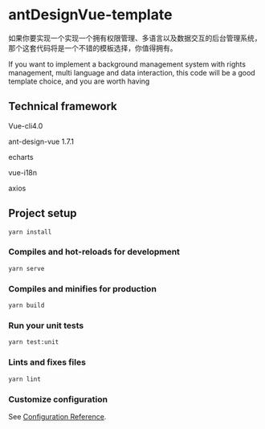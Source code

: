 # antDesignVue-template

如果你要实现一个实现一个拥有权限管理、多语言以及数据交互的后台管理系统，那个这套代码将是一个不错的模板选择，你值得拥有。

If you want to implement a background management system with rights management, multi language and data interaction, this code will be a good template choice, and you are worth having

## Technical framework

Vue-cli4.0

ant-design-vue 1.7.1

echarts

vue-i18n

axios

## Project setup

```
yarn install
```

### Compiles and hot-reloads for development

```
yarn serve
```

### Compiles and minifies for production

```
yarn build
```

### Run your unit tests

```
yarn test:unit
```

### Lints and fixes files

```
yarn lint
```

### Customize configuration

See [Configuration Reference](https://cli.vuejs.org/config/).
